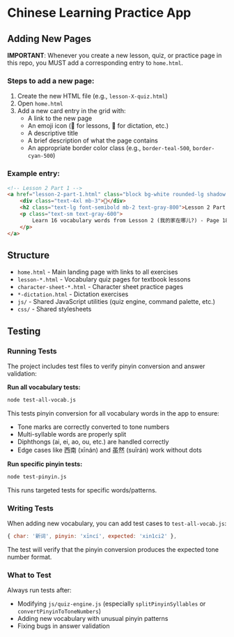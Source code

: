 # Chinese Learning Practice App

## Adding New Pages

**IMPORTANT**: Whenever you create a new lesson, quiz, or practice page in this repo, you MUST add a corresponding entry to `home.html`.

### Steps to add a new page:
1. Create the new HTML file (e.g., `lesson-X-quiz.html`)
2. Open `home.html`
3. Add a new card entry in the grid with:
   - A link to the new page
   - An emoji icon (📖 for lessons, 📝 for dictation, etc.)
   - A descriptive title
   - A brief description of what the page contains
   - An appropriate border color class (e.g., `border-teal-500`, `border-cyan-500`)

### Example entry:
```html
<!-- Lesson 2 Part 1 -->
<a href="lesson-2-part-1.html" class="block bg-white rounded-lg shadow hover:shadow-md transition p-5 border-l-4 border-cyan-500">
    <div class="text-4xl mb-3">📖</div>
    <h2 class="text-lg font-semibold mb-2 text-gray-800">Lesson 2 Part 1: Where is My Home?</h2>
    <p class="text-sm text-gray-600">
        Learn 16 vocabulary words from Lesson 2 (我的家在哪儿?) - Page 18
    </p>
</a>
```

## Structure

- `home.html` - Main landing page with links to all exercises
- `lesson-*.html` - Vocabulary quiz pages for textbook lessons
- `character-sheet-*.html` - Character sheet practice pages
- `*-dictation.html` - Dictation exercises
- `js/` - Shared JavaScript utilities (quiz engine, command palette, etc.)
- `css/` - Shared stylesheets

## Testing

### Running Tests

The project includes test files to verify pinyin conversion and answer validation:

**Run all vocabulary tests:**
```bash
node test-all-vocab.js
```

This tests pinyin conversion for all vocabulary words in the app to ensure:
- Tone marks are correctly converted to tone numbers
- Multi-syllable words are properly split
- Diphthongs (ai, ei, ao, ou, etc.) are handled correctly
- Edge cases like 西南 (xīnán) and 虽然 (suīrán) work without dots

**Run specific pinyin tests:**
```bash
node test-pinyin.js
```

This runs targeted tests for specific words/patterns.

### Writing Tests

When adding new vocabulary, you can add test cases to `test-all-vocab.js`:

```javascript
{ char: '新词', pinyin: 'xīncí', expected: 'xin1ci2' },
```

The test will verify that the pinyin conversion produces the expected tone number format.

### What to Test

Always run tests after:
- Modifying `js/quiz-engine.js` (especially `splitPinyinSyllables` or `convertPinyinToToneNumbers`)
- Adding new vocabulary with unusual pinyin patterns
- Fixing bugs in answer validation
